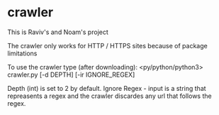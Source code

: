 # crawler
This is Raviv's and Noam's project

The crawler only works for HTTP / HTTPS sites because of package limitations

To use the crawler type (after downloading):
  <py/python/python3> crawler.py [-d DEPTH] [-ir IGNORE_REGEX]

Depth (int) is set to 2 by default.
Ignore Regex - input is a string that repreasents a regex and the crawler discardes any url that follows the regex.
